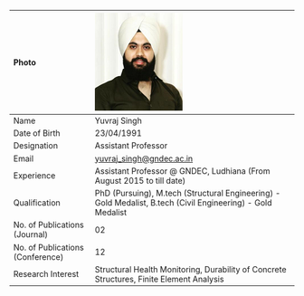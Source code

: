 
| Photo                            | ![Display picture](Images/uv.png)                                                                           |
|:---------------------------------|:------------------------------------------------------------------------------------------------------------|
| Name                             | Yuvraj Singh                                                                                                |
| Date of Birth                    | 23/04/1991                                                                                                  |
| Designation                      | Assistant Professor                                                                                         |
| Email                            | yuvraj_singh@gndec.ac.in                                                                                    |
| Experience                       | Assistant Professor @ GNDEC, Ludhiana (From August 2015 to till date)                                       |
| Qualification                    | PhD (Pursuing), M.tech (Structural Engineering) - Gold Medalist, B.tech (Civil Engineering) - Gold Medalist |
| No. of Publications (Journal)    | 02                                                                                                          |
| No. of Publications (Conference) | 12                                                                                                          |
| Research Interest                | Structural Health Monitoring, Durability of Concrete Structures, Finite Element Analysis                    |
